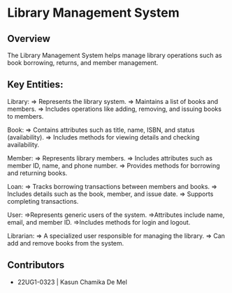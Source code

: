 # Library Management System

## Overview
The Library Management System helps manage library operations such as book borrowing, returns, and member management.

## Key Entities:
Library:
=> Represents the library system.
=> Maintains a list of books and members.
=> Includes operations like adding, removing, and issuing books to members.

Book:
=> Contains attributes such as title, name, ISBN, and status (availability).
=> Includes methods for viewing details and checking availability.

Member:
=> Represents library members.
=> Includes attributes such as member ID, name, and phone number.
=> Provides methods for borrowing and returning books.

Loan:
=> Tracks borrowing transactions between members and books.
=> Includes details such as the book, member, and issue date.
=> Supports completing transactions.

User:
=>Represents generic users of the system.
=>Attributes include name, email, and member ID.
=>Includes methods for login and logout.

Librarian:
=> A specialized user responsible for managing the library.
=> Can add and remove books from the system.

## Contributors
- 22UG1-0323 | Kasun Chamika De Mel 
